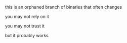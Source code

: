 this is an orphaned branch of binaries that often changes

you may not rely on it

you may not trust it

but it probably works

